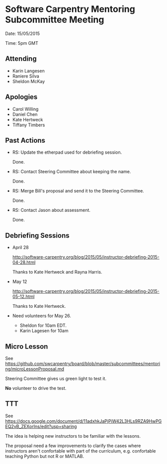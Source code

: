 # Software Carpentry Mentoring Subcommittee Meeting

Date: 15/05/2015

Time: 5pm GMT

## Attending

-   Karin Langesen
-   Raniere Silva
-   Sheldon McKay

## Apologies

-   Carol Willing
-   Daniel Chen
-   Kate Hertweck
-   Tiffany Timbers

## Past Actions

-   RS: Update the etherpad used for debriefing session.

    Done.
-   RS: Contact Steering Committee about keeping the name.

    Done.
-   RS: Merge Bill's proposal and send it to the Steering Committee.

    Done.

-   RS: Contact Jason about assessment.

    Done.

## Debriefing Sessions

-   April 28

    http://software-carpentry.org/blog/2015/05/instructor-debriefing-2015-04-28.html

    Thanks to Kate Hertweck and Rayna Harris.

-   May 12

    http://software-carpentry.org/blog/2015/05/instructor-debriefing-2015-05-12.html

    Thanks to Kate Hertweck.

-   Need volunteers for May 26.

    -   Sheldon for 10am EDT.
    -   Karin Lagesen for 10am

## Micro Lesson

See https://github.com/swcarpentry/board/blob/master/subcommittees/mentoring/microLessonProposal.md

Steering Committee gives us green light to test it.

**No** volunteer to drive the test.

## TTT

See https://docs.google.com/document/d/11adxhkJaPjPiW42L3HLs9RZA9HwPGEQ2vB_ZEXorIns/edit?usp=sharing

The idea is helping new instructors to be familiar with the lessons.

The proposal need a few improvements to clarify the cases where instructors
aren't confortable with part of the currículum, e.g. confortable teaching Python
but not R or MATLAB.
